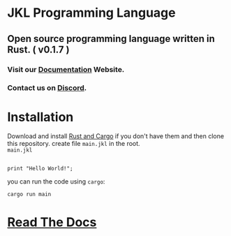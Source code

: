 # JKL Programming Language

## Open source programming language written in Rust. ( v0.1.7 )

### Visit our [Documentation](https://jkl-docs.vercel.app/) Website.
### Contact us on [Discord](https://discord.com/invite/UgUaUPhzug).
# Installation

Download and install [Rust and Cargo](https://doc.rust-lang.org/cargo/getting-started/installation.html) if you don't have them and then clone this repository.
create file `main.jkl` in the root. <br>
`main.jkl`

```

print "Hello World!";

```

you can run the code using `cargo`:

```bash
cargo run main
```
# [Read The Docs](https://jkl-docs.vercel.app/)

